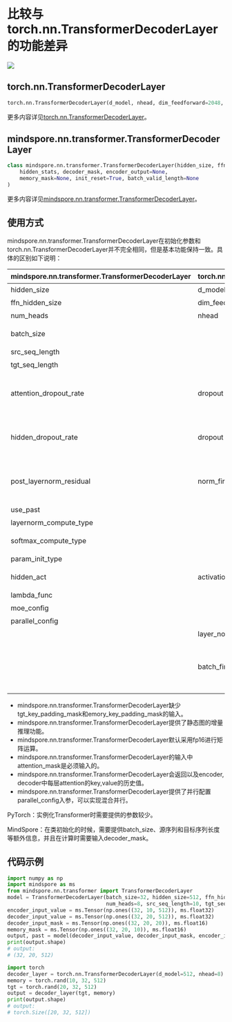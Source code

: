 # 比较与torch.nn.TransformerDecoderLayer的功能差异

<a href="https://gitee.com/mindspore/docs/blob/master/docs/mindspore/source_zh_cn/note/api_mapping/pytorch_diff/TransformerDecoderLayer.md" target="_blank"><img src="https://mindspore-website.obs.cn-north-4.myhuaweicloud.com/website-images/master/resource/_static/logo_source.png"></a>

## torch.nn.TransformerDecoderLayer

```python
torch.nn.TransformerDecoderLayer(d_model, nhead, dim_feedforward=2048, dropout=0.1, activation=<function relu>, layer_norm_eps=1e-05, batch_first=False, norm_first=False, device=None, dtype=None)
```

更多内容详见[torch.nn.TransformerDecoderLayer](https://pytorch.org/docs/1.5.0/nn.html#torch.nn.TransformerDecoderLayer)。

## mindspore.nn.transformer.TransformerDecoderLayer

```python
class mindspore.nn.transformer.TransformerDecoderLayer(hidden_size, ffn_hidden_size, num_heads, batch_size, src_seq_length, tgt_seq_length, attention_dropout_rate=0.1, hidden_dropout_rate=0.1, post_layernorm_residual=False, use_past=False, layernorm_compute_type=mstype.float32, softmax_compute_type=mstype.float32, param_init_type=mstype.float32, hidden_act="gelu", moe_config=default_moe_config, parallel_config=default_dpmp_config)(
    hidden_stats, decoder_mask, encoder_output=None,
    memory_mask=None, init_reset=True, batch_valid_length=None
)
```

更多内容详见[mindspore.nn.transformer.TransformerDecoderLayer](https://www.mindspore.cn/docs/zh-CN/master/api_python/mindspore.nn.transformer.html#mindspore.nn.transformer.TransformerDecoderLayer)。

## 使用方式

mindspore.nn.transformer.TransformerDecoderLayer在初始化参数和torch.nn.TransformerDecoderLayer并不完全相同，但是基本功能保持一致。具体的区别如下说明：

| mindspore.nn.transformer.TransformerDecoderLayer | torch.nn.TransformerDecoderLayer | 说明                                                         |
| --------------------------------------------- | -------------------------------- | ------------------------------------------------------------ |
| hidden_size                                   | d_model                          | 参数名称不一致，含义相同。                                   |
| ffn_hidden_size                               | dim_feedforward                  | 参数名称不一致，含义相同。                                   |
| num_heads                                     | nhead                            | Attention的head数目，含义相同。                              |
| batch_size                                    |                                  | MindSpore需要传入额外的batch size以作校验和增量推理使用。    |
| src_seq_length                                |                                  | encoder输入序列长度。                                        |
| tgt_seq_length                                |                                  | decoder输入序列长度。                                        |
| attention_dropout_rate                        | dropout                          | 含义不同。attention_dropout_rate表示在softmax处的dropout，而PyTorch的dropout参数额外控制了隐藏层的dropout rate。 |
| hidden_dropout_rate                           | dropout                          | 含义不同。hidden_dropout_rate表示在隐藏层处的dropout，而PyTorch的dropout参数额外控制了softmax处的dropout rate。 |
| post_layernorm_residual                       | norm_first                       | 含义不同。MindSpore的该参数表示残差相加时对输入是否应用layernorm，而PyTorch表示输入子层时是否先输入layernorm。 |
| use_past                                      |                                  | 是否使用增量推理。                                           |
| layernorm_compute_type                        |                                  | 控制layernorm的计算类型。                                    |
| softmax_compute_type                          |                                  | 控制attention中softmax的计算类型。                           |
| param_init_type                               |                                  | 控制参数初始化的类型。                                       |
| hidden_act                                    | activation                       | 激活层的类型，含义相同。MindSpore仅支持字符串。              |
| lambda_func                                   |                                  | 控制并行的相关配置，详见API文档。                            |
| moe_config                                    |                                  | MoE并行的配置参数。                                          |
| parallel_config                               |                                  | 并行设置的配置参数。                                         |
|                                               | layer_norm_eps                   | layernorm计算时防止初零的数值。                              |
|                                               | batch_first                      | 输入输出Tensor中batch是否为第0维度。MindSpore以第0个维度为batch维度，对应于torch.nn.TransformerDecoderLayer中设置bathc_first=True。 |

- mindspore.nn.transformer.TransformerDecoderLayer缺少tgt_key_padding_mask和emory_key_padding_mask的输入。
- mindspore.nn.transformer.TransformerDecoderLayer提供了静态图的增量推理功能。
- mindspore.nn.transformer.TransformerDecoderLayer默认采用fp16进行矩阵运算。
- mindspore.nn.transformer.TransformerDecoderLayer的输入中attention_mask是必须输入的。
- mindspore.nn.transformer.TransformerDecoderLayer会返回以及encoder, decoder中每层attention的key,value的历史值。
- mindspore.nn.transformer.TransformerDecoderLayer提供了并行配置parallel_config入参，可以实现混合并行。

PyTorch：实例化Transformer时需要提供的参数较少。

MindSpore：在类初始化的时候，需要提供batch_size、源序列和目标序列长度等额外信息，并且在计算时需要输入decoder_mask。

## 代码示例

```python
import numpy as np
import mindspore as ms
from mindspore.nn.transformer import TransformerDecoderLayer
model = TransformerDecoderLayer(batch_size=32, hidden_size=512, ffn_hidden_size=2048,
                                num_heads=8, src_seq_length=10, tgt_seq_length=20)
encoder_input_value = ms.Tensor(np.ones((32, 10, 512)), ms.float32)
decoder_input_value = ms.Tensor(np.ones((32, 20, 512)), ms.float32)
decoder_input_mask = ms.Tensor(np.ones((32, 20, 20)), ms.float16)
memory_mask = ms.Tensor(np.ones((32, 20, 10)), ms.float16)
output, past = model(decoder_input_value, decoder_input_mask, encoder_input_value, memory_mask)
print(output.shape)
# output:
# (32, 20, 512)

import torch
decoder_layer = torch.nn.TransformerDecoderLayer(d_model=512, nhead=8)
memory = torch.rand(10, 32, 512)
tgt = torch.rand(20, 32, 512)
output = decoder_layer(tgt, memory)
print(output.shape)
# output:
# torch.Size([20, 32, 512])
```